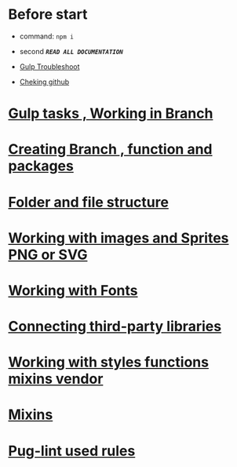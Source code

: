 # Before start

-  command: `npm i`
- second  ***`READ ALL DOCUMENTATION`***


- [Gulp Troubleshoot](wiki/gulp-sass-troubleshoot.md)
- [Cheking github](wiki/checking-github.md)

# [Gulp tasks , Working in Branch](wiki/branch.md)

# [Creating Branch , function and packages](wiki/gulp-function.md)

# [Folder and file structure](wiki/folder-file-structure.md)

# [Working with images and Sprites PNG or SVG](wiki/images.md)

# [Working with Fonts](wiki/fonts.md)

# [Connecting third-party libraries](wiki/libraries.md)

# [Working with styles functions mixins vendor](wiki/style.md)

# [Mixins](wiki/mixins.md)

# [Pug-lint used rules](wiki/pug-lint-rules.md)

